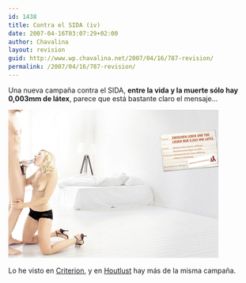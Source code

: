 ```yaml
---
id: 1438
title: Contra el SIDA (iv)
date: 2007-04-16T03:07:29+02:00
author: Chavalina
layout: revision
guid: http://www.wp.chavalina.net/2007/04/16/787-revision/
permalink: /2007/04/16/787-revision/
---
```

Una nueva campa&ntilde;a contra el SIDA, **entre la vida y la muerte s&oacute;lo hay 0,003mm de látex**, parece que está bastante claro el mensaje… 

<p class="imgcentro">
  <img src="/imagenes/fotos/sida-den.jpg" alt="Chica haciendo una felaci&oacute;n a un hombre cuyo pene es una pistola" />
</p>

Lo he visto en <a href="http://www.criteriondg.info/wordpress/archives/2007/04/16/hiv/" target="_blank">Criterion</a>, y en <a href="http://blogger.xs4all.nl/marcg/archive/2007/04/01/196678.aspx" target="_blank">Houtlust</a> hay más de la misma campa&ntilde;a.